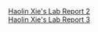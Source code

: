 
[Haolin Xie's Lab Report 2](https://Holdenxie.github.io/cse15l-lab-reports/LabRepor2.html) <br>
[Haolin Xie's Lab Report 3](https://Holdenxie.github.io/cse15l-lab-reports/LabReport3.html)
